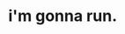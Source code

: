 # i'm gonna run.

<!--
**punyamsingh/punyamsingh** is a ✨ _special_ ✨ repository because its `README.md` (this file) appears on your GitHub profile.

## 🚀 About Me
Here are some ideas to get you started:

- 🔭 I’m currently working on ...
- 🌱 I’m currently learning ...
- 👯 I’m looking to collaborate on ...
- 🤔 I’m looking for help with ...
- 💬 Ask me about ...
- 📫 How to reach me: ...
- 😄 Pronouns: ...
- ⚡ Fun fact: ...
-->
